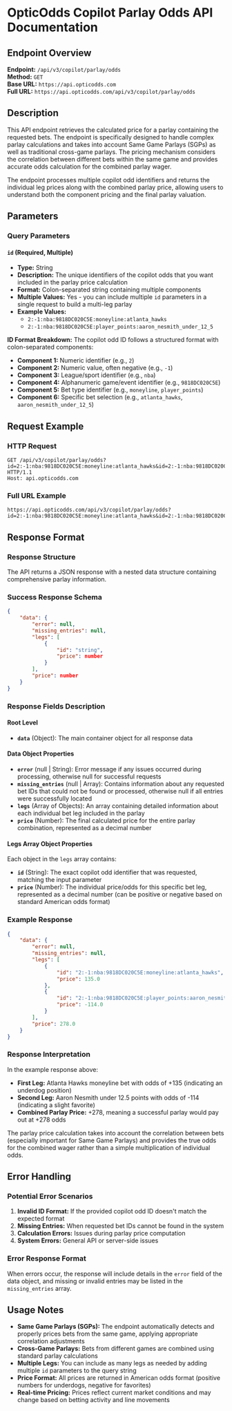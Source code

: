 # OpticOdds Copilot Parlay Odds API Documentation

## Endpoint Overview

**Endpoint:** `/api/v3/copilot/parlay/odds`  
**Method:** `GET`  
**Base URL:** `https://api.opticodds.com`  
**Full URL:** `https://api.opticodds.com/api/v3/copilot/parlay/odds`

## Description

This API endpoint retrieves the calculated price for a parlay containing the requested bets. The endpoint is specifically designed to handle complex parlay calculations and takes into account Same Game Parlays (SGPs) as well as traditional cross-game parlays. The pricing mechanism considers the correlation between different bets within the same game and provides accurate odds calculation for the combined parlay wager.

The endpoint processes multiple copilot odd identifiers and returns the individual leg prices along with the combined parlay price, allowing users to understand both the component pricing and the final parlay valuation.

## Parameters

### Query Parameters

#### `id` (Required, Multiple)
- **Type:** String
- **Description:** The unique identifiers of the copilot odds that you want included in the parlay price calculation
- **Format:** Colon-separated string containing multiple components
- **Multiple Values:** Yes - you can include multiple `id` parameters in a single request to build a multi-leg parlay
- **Example Values:**
  - `2:-1:nba:9818DC020C5E:moneyline:atlanta_hawks`
  - `2:-1:nba:9818DC020C5E:player_points:aaron_nesmith_under_12_5`

**ID Format Breakdown:**
The copilot odd ID follows a structured format with colon-separated components:
- **Component 1:** Numeric identifier (e.g., `2`)
- **Component 2:** Numeric value, often negative (e.g., `-1`)
- **Component 3:** League/sport identifier (e.g., `nba`)
- **Component 4:** Alphanumeric game/event identifier (e.g., `9818DC020C5E`)
- **Component 5:** Bet type identifier (e.g., `moneyline`, `player_points`)
- **Component 6:** Specific bet selection (e.g., `atlanta_hawks`, `aaron_nesmith_under_12_5`)

## Request Example

### HTTP Request
```http
GET /api/v3/copilot/parlay/odds?id=2:-1:nba:9818DC020C5E:moneyline:atlanta_hawks&id=2:-1:nba:9818DC020C5E:player_points:aaron_nesmith_under_12_5 HTTP/1.1
Host: api.opticodds.com
```

### Full URL Example
```
https://api.opticodds.com/api/v3/copilot/parlay/odds?id=2:-1:nba:9818DC020C5E:moneyline:atlanta_hawks&id=2:-1:nba:9818DC020C5E:player_points:aaron_nesmith_under_12_5
```

## Response Format

### Response Structure

The API returns a JSON response with a nested data structure containing comprehensive parlay information.

### Success Response Schema

```json
{
    "data": {
        "error": null,
        "missing_entries": null,
        "legs": [
            {
                "id": "string",
                "price": number
            }
        ],
        "price": number
    }
}
```

### Response Fields Description

#### Root Level
- **`data`** (Object): The main container object for all response data

#### Data Object Properties
- **`error`** (null | String): Error message if any issues occurred during processing, otherwise null for successful requests
- **`missing_entries`** (null | Array): Contains information about any requested bet IDs that could not be found or processed, otherwise null if all entries were successfully located
- **`legs`** (Array of Objects): An array containing detailed information about each individual bet leg included in the parlay
- **`price`** (Number): The final calculated price for the entire parlay combination, represented as a decimal number

#### Legs Array Object Properties
Each object in the `legs` array contains:
- **`id`** (String): The exact copilot odd identifier that was requested, matching the input parameter
- **`price`** (Number): The individual price/odds for this specific bet leg, represented as a decimal number (can be positive or negative based on standard American odds format)

### Example Response

```json
{
    "data": {
        "error": null,
        "missing_entries": null,
        "legs": [
            {
                "id": "2:-1:nba:9818DC020C5E:moneyline:atlanta_hawks",
                "price": 135.0
            },
            {
                "id": "2:-1:nba:9818DC020C5E:player_points:aaron_nesmith_under_12_5",
                "price": -114.0
            }
        ],
        "price": 278.0
    }
}
```

### Response Interpretation

In the example response above:
- **First Leg:** Atlanta Hawks moneyline bet with odds of +135 (indicating an underdog position)
- **Second Leg:** Aaron Nesmith under 12.5 points with odds of -114 (indicating a slight favorite)
- **Combined Parlay Price:** +278, meaning a successful parlay would pay out at +278 odds

The parlay price calculation takes into account the correlation between bets (especially important for Same Game Parlays) and provides the true odds for the combined wager rather than a simple multiplication of individual odds.

## Error Handling

### Potential Error Scenarios

1. **Invalid ID Format:** If the provided copilot odd ID doesn't match the expected format
2. **Missing Entries:** When requested bet IDs cannot be found in the system
3. **Calculation Errors:** Issues during parlay price computation
4. **System Errors:** General API or server-side issues

### Error Response Format

When errors occur, the response will include details in the `error` field of the data object, and missing or invalid entries may be listed in the `missing_entries` array.

## Usage Notes

- **Same Game Parlays (SGPs):** The endpoint automatically detects and properly prices bets from the same game, applying appropriate correlation adjustments
- **Cross-Game Parlays:** Bets from different games are combined using standard parlay calculations
- **Multiple Legs:** You can include as many legs as needed by adding multiple `id` parameters to the query string
- **Price Format:** All prices are returned in American odds format (positive numbers for underdogs, negative for favorites)
- **Real-time Pricing:** Prices reflect current market conditions and may change based on betting activity and line movements